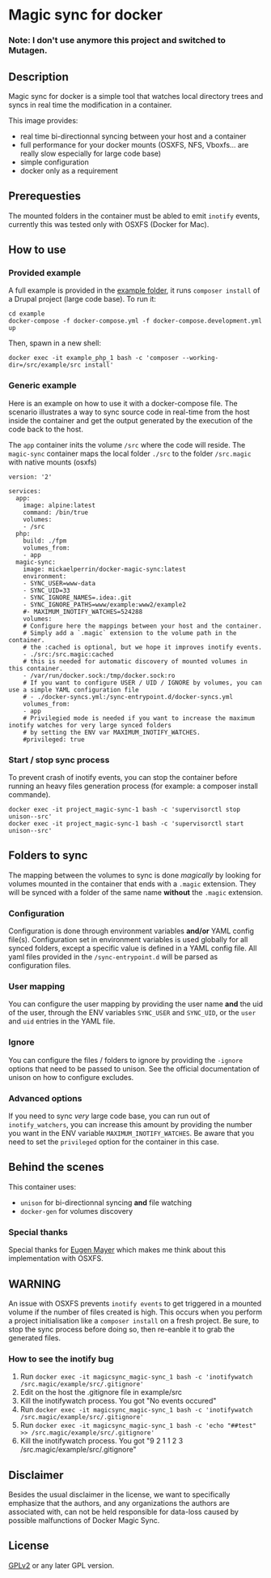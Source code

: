 Magic sync for docker
=====================

### Note: I don't use anymore this project and switched to Mutagen.

## Description

Magic sync for docker is a simple tool that watches local directory trees and syncs in real time the modification in a
container.

This image provides:
 - real time bi-directionnal syncing between your host and a container
 - full performance for your docker mounts (OSXFS, NFS, Vboxfs... are really slow especially for large code base)
 - simple configuration
 - docker only as a requirement

## Prerequesties

The mounted folders in the container must be abled to emit `inotify` events, currently this was tested only with OSXFS
(Docker for Mac).

## How to use

### Provided example

A full example is provided in the [example folder](https://github.com/mickaelperrin/docker-magic-sync/tree/master/example), it runs `composer install` of a Drupal project (large code base). To run it:

    cd example
    docker-compose -f docker-compose.yml -f docker-compose.development.yml up

Then, spawn in a new shell:

    docker exec -it example_php_1 bash -c 'composer --working-dir=/src/example/src install'

### Generic example

Here is an example on how to use it with a docker-compose file. The scenario illustrates a way to sync source code in real-time from the host inside
the container and get the output generated by the execution of the code back to the host.

The `app` container inits the volume `/src` where the code will reside.
The `magic-sync` container maps the local folder `./src` to the folder `/src.magic` with native mounts (osxfs)

    version: '2'

    services:
      app:
        image: alpine:latest
        command: /bin/true
        volumes:
        - /src
      php:
        build: ./fpm
        volumes_from:
        - app
      magic-sync:
        image: mickaelperrin/docker-magic-sync:latest
        environment:
        - SYNC_USER=www-data
        - SYNC_UID=33
        - SYNC_IGNORE_NAMES=.idea:.git
        - SYNC_IGNORE_PATHS=www/example:www2/example2
        #- MAXIMUM_INOTIFY_WATCHES=524288
        volumes:
        # Configure here the mappings between your host and the container.
        # Simply add a `.magic` extension to the volume path in the container.
        # the :cached is optional, but we hope it improves inotify events.
        - ./src:/src.magic:cached
        # this is needed for automatic discovery of mounted volumes in this container.
        - /var/run/docker.sock:/tmp/docker.sock:ro
        # If you want to configure USER / UID / IGNORE by volumes, you can use a simple YAML configuration file
        # - ./docker-syncs.yml:/sync-entrypoint.d/docker-syncs.yml
        volumes_from:
        - app
        # Privilegied mode is needed if you want to increase the maximum inotify watches for very large synced folders
        # by setting the ENV var MAXIMUM_INOTIFY_WATCHES.
        #privileged: true
        
### Start / stop sync process

To prevent crash of inotify events, you can stop the container before running an heavy files generation process (for example: a composer install commande).

```
docker exec -it project_magic-sync-1 bash -c 'supervisorctl stop unison--src'
docker exec -it project_magic-sync-1 bash -c 'supervisorctl start unison--src'
```

## Folders to sync

The mapping between the volumes to sync is done *magically* by looking for volumes mounted in the container that ends
with a `.magic` extension. They will be synced with a folder of the same name **without** the `.magic` extension.

### Configuration

Configuration is done through environment variables **and/or** YAML config file(s).
Configuration set in environment variables is used globally for all synced folders, except a specific value is defined
in a YAML config file. All yaml files provided in the `/sync-entrypoint.d` will be parsed as configuration files.

### User mapping

You can configure the user mapping by providing the user name **and** the uid of the user, through the ENV variables
`SYNC_USER` and `SYNC_UID`, or the `user` and `uid` entries in the YAML file.

### Ignore

You can configure the files / folders to ignore by providing the `-ignore` options that need to be passed to unison.
See the official documentation of unison on how to configure excludes.

### Advanced options

If you need to sync *very* large code base, you can run out of `inotify_watchers`, you can increase this amount by
providing the number you want in the ENV variable `MAXIMUM_INOTIFY_WATCHES`. Be aware that you need to set the `privileged`
option for the container in this case.

## Behind the scenes

This container uses:
 - `unison` for bi-directionnal syncing **and** file watching
 - `docker-gen` for volumes discovery

### Special thanks

Special thanks for [Eugen Mayer](https://github.com/EugenMayer) which makes me think about this implementation with OSXFS.

## WARNING
An issue with OSXFS prevents `inotify events` to get triggered in a mounted volume if the number of files created is high. This occurs when you perform a project initialisation like a `composer install` on a fresh project. Be sure, to stop the sync process before doing so, then re-eanble it to grab the generated files.  

### How to see the inotify bug

1. Run `docker exec -it magicsync_magic-sync_1 bash -c 'inotifywatch /src.magic/example/src/.gitignore'`
2. Edit on the host the .gitignore file in example/src
3. Kill the inotifywatch process. You got "No events occured"
4. Run `docker exec -it magicsync_magic-sync_1 bash -c 'inotifywatch /src.magic/example/src/.gitignore'`
5. Run `docker exec -it magicsync_magic-sync_1 bash -c 'echo "##test" >> /src.magic/example/src/.gitignore'`
6. Kill the inotifywatch process. You got "9      2       1       1            2              3     /src.magic/example/src/.gitignore"

## Disclaimer

Besides the usual disclaimer in the license, we want to specifically emphasize that the authors, and any organizations the authors are associated with, can not be held responsible for data-loss caused by possible malfunctions of Docker Magic Sync.

## License

[GPLv2](http://www.fsf.org/licensing/licenses/info/GPLv2.html) or any later GPL version.
